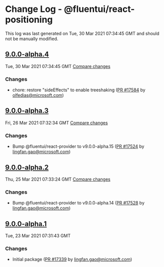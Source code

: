 # Change Log - @fluentui/react-positioning

This log was last generated on Tue, 30 Mar 2021 07:34:45 GMT and should not be manually modified.

<!-- Start content -->

## [9.0.0-alpha.4](https://github.com/microsoft/fluentui/tree/@fluentui/react-positioning_v9.0.0-alpha.4)

Tue, 30 Mar 2021 07:34:45 GMT 
[Compare changes](https://github.com/microsoft/fluentui/compare/@fluentui/react-positioning_v9.0.0-alpha.3..@fluentui/react-positioning_v9.0.0-alpha.4)

### Changes

- chore: restore "sideEffects" to enable treeshaking ([PR #17584](https://github.com/microsoft/fluentui/pull/17584) by olfedias@microsoft.com)

## [9.0.0-alpha.3](https://github.com/microsoft/fluentui/tree/@fluentui/react-positioning_v9.0.0-alpha.3)

Fri, 26 Mar 2021 07:32:34 GMT 
[Compare changes](https://github.com/microsoft/fluentui/compare/@fluentui/react-positioning_v9.0.0-alpha.2..@fluentui/react-positioning_v9.0.0-alpha.3)

### Changes

- Bump @fluentui/react-provider to v9.0.0-alpha.15 ([PR #17524](https://github.com/microsoft/fluentui/pull/17524) by lingfan.gao@microsoft.com)

## [9.0.0-alpha.2](https://github.com/microsoft/fluentui/tree/@fluentui/react-positioning_v9.0.0-alpha.2)

Thu, 25 Mar 2021 07:33:24 GMT 
[Compare changes](https://github.com/microsoft/fluentui/compare/@fluentui/react-positioning_v9.0.0-alpha.1..@fluentui/react-positioning_v9.0.0-alpha.2)

### Changes

- Bump @fluentui/react-provider to v9.0.0-alpha.14 ([PR #17528](https://github.com/microsoft/fluentui/pull/17528) by lingfan.gao@microsoft.com)

## [9.0.0-alpha.1](https://github.com/microsoft/fluentui/tree/@fluentui/react-positioning_v9.0.0-alpha.1)

Tue, 23 Mar 2021 07:31:43 GMT

### Changes

- Initial package ([PR #17339](https://github.com/microsoft/fluentui/pull/17339) by lingfan.gao@microsoft.com)
